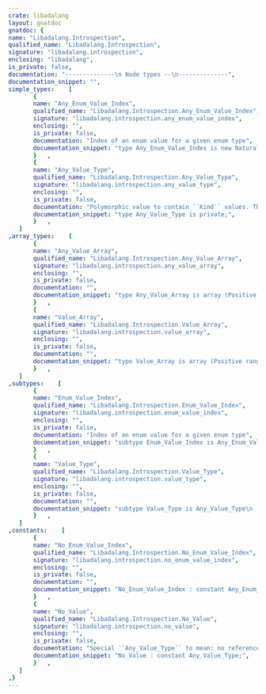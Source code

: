 ```yaml
---
crate: libadalang
layout: gnatdoc
gnatdoc: {
name: "Libadalang.Introspection",
qualified_name: "Libadalang.Introspection",
signature: "libadalang.introspection",
enclosing: "libadalang",
is_private: false,
documentation: "--------------\n Node types --\n--------------",
documentation_snippet: "",
simple_types:    [
       {
       name: "Any_Enum_Value_Index",
       qualified_name: "Libadalang.Introspection.Any_Enum_Value_Index",
       signature: "libadalang.introspection.any_enum_value_index",
       enclosing: "",
       is_private: false,
       documentation: "Index of an enum value for a given enum type",
       documentation_snippet: "type Any_Enum_Value_Index is new Natural;",
       }   ,
       {
       name: "Any_Value_Type",
       qualified_name: "Libadalang.Introspection.Any_Value_Type",
       signature: "libadalang.introspection.any_value_type",
       enclosing: "",
       is_private: false,
       documentation: "Polymorphic value to contain ``Kind`` values. This type has by-reference\nsemantics, so copying it is cheap.",
       documentation_snippet: "type Any_Value_Type is private;",
       }   ,
   ]
,array_types:    [
       {
       name: "Any_Value_Array",
       qualified_name: "Libadalang.Introspection.Any_Value_Array",
       signature: "libadalang.introspection.any_value_array",
       enclosing: "",
       is_private: false,
       documentation: "",
       documentation_snippet: "type Any_Value_Array is array (Positive range <>) of Any_Value_Type;",
       }   ,
       {
       name: "Value_Array",
       qualified_name: "Libadalang.Introspection.Value_Array",
       signature: "libadalang.introspection.value_array",
       enclosing: "",
       is_private: false,
       documentation: "",
       documentation_snippet: "type Value_Array is array (Positive range <>) of Value_Type;",
       }   ,
   ]
,subtypes:    [
       {
       name: "Enum_Value_Index",
       qualified_name: "Libadalang.Introspection.Enum_Value_Index",
       signature: "libadalang.introspection.enum_value_index",
       enclosing: "",
       is_private: false,
       documentation: "Index of an enum value for a given enum type",
       documentation_snippet: "subtype Enum_Value_Index is Any_Enum_Value_Index\n   range 0 ..  Any_Enum_Value_Index'Last;",
       }   ,
       {
       name: "Value_Type",
       qualified_name: "Libadalang.Introspection.Value_Type",
       signature: "libadalang.introspection.value_type",
       enclosing: "",
       is_private: false,
       documentation: "",
       documentation_snippet: "subtype Value_Type is Any_Value_Type\n   with Dynamic_Predicate => Value_Type /= No_Value;",
       }   ,
   ]
,constants:    [
       {
       name: "No_Enum_Value_Index",
       qualified_name: "Libadalang.Introspection.No_Enum_Value_Index",
       signature: "libadalang.introspection.no_enum_value_index",
       enclosing: "",
       is_private: false,
       documentation: "",
       documentation_snippet: "No_Enum_Value_Index : constant Any_Enum_Value_Index := 0;",
       }   ,
       {
       name: "No_Value",
       qualified_name: "Libadalang.Introspection.No_Value",
       signature: "libadalang.introspection.no_value",
       enclosing: "",
       is_private: false,
       documentation: "Special ``Any_Value_Type`` to mean: no reference to a value",
       documentation_snippet: "No_Value : constant Any_Value_Type;",
       }   ,
   ]
,}
---
```


